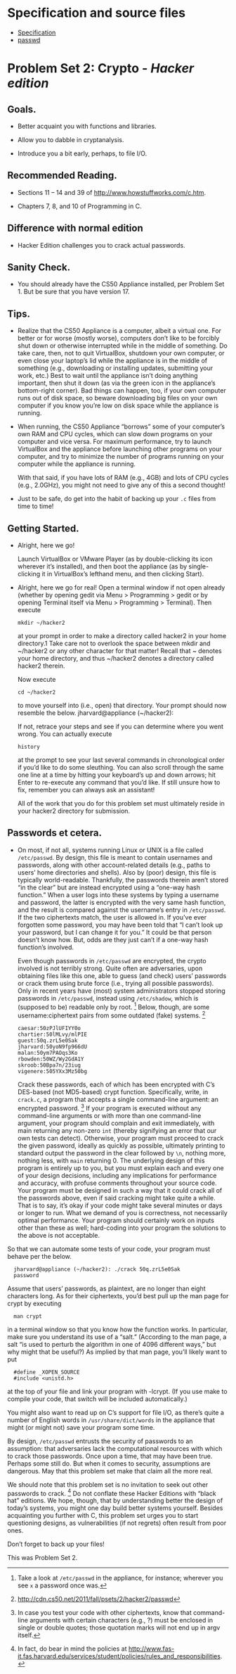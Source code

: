 # Specification and source files

* [Specification](http://cdn.cs50.net/2011/fall/psets/2/hacker2.pdf)
* [passwd](http://cdn.cs50.net/2011/fall/psets/2/hacker2/passwd)

# Problem Set 2: Crypto - *Hacker edition*

## Goals.

* Better acquaint you with functions and libraries.

* Allow you to dabble in cryptanalysis.

* Introduce you a bit early, perhaps, to file I/O.

## Recommended Reading.

* Sections 11 – 14 and 39 of http://www.howstuffworks.com/c.htm.

* Chapters 7, 8, and 10 of Programming in C.

## Difference with normal edition

* Hacker Edition challenges you to crack actual passwords.


## Sanity Check.

* You should already have the CS50 Appliance installed, per Problem Set 1. But
be sure that you have version 17.

## Tips.

* Realize that the CS50 Appliance is a computer, albeit a virtual one. For
  better or for worse (mostly worse), computers don’t like to be forcibly shut
  down or otherwise interrupted while in the middle of something. Do take care,
  then, not to quit VirtualBox, shutdown your own computer, or even close your
  laptop’s lid while the appliance is in the middle of something (e.g.,
  downloading or installing updates, submitting your work, etc.) Best to wait
  until the appliance isn’t doing anything important, then shut it down (as via
  the green icon in the appliance’s bottom-right corner). Bad things can
  happen, too, if your own computer runs out of disk space, so beware
  downloading big files on your own computer if you know you’re low on disk
  space while the appliance is running.

* When running, the CS50 Appliance “borrows” some of your computer’s own RAM
  and CPU cycles, which can slow down programs on your computer and vice versa.
  For maximum performance, try to launch VirtualBox and the appliance before
  launching other programs on your computer, and try to minimize the number of
  programs running on your computer while the appliance is running.

  With that said, if you have lots of RAM (e.g., 4GB) and lots of CPU cycles
  (e.g., 2.0GHz), you might not need to give any of this a second thought!

* Just to be safe, do get into the habit of backing up your `.c` files from time
  to time!


## Getting Started.

* Alright, here we go!

  Launch VirtualBox or VMware Player (as by double-clicking its icon wherever
  it’s installed), and then boot the appliance (as by single-clicking it in
  VirtualBox’s lefthand menu, and then clicking Start).

* Alright, here we go for real! Open a terminal window if not open already
  (whether by opening gedit via Menu > Programming > gedit or by opening
  Terminal itself via Menu > Programming > Terminal). Then execute

      mkdir ~/hacker2

  at your prompt in order to make a directory called hacker2 in your home
  directory.1 Take care not to overlook the space between mkdir and ~/hacker2 or
  any other character for that matter! Recall that ~ denotes your home
  directory, and thus ~/hacker2 denotes a directory called hacker2 therein.

  Now execute

      cd ~/hacker2

  to move yourself into (i.e., open) that directory. Your prompt should now
  resemble the below. jharvard@appliance (~/hacker2):

  If not, retrace your steps and see if you can determine where you went wrong.
  You can actually execute

      history

  at the prompt to see your last several commands in chronological order if
  you’d like to do some sleuthing. You can also scroll through the same one
  line at a time by hitting your keyboard’s up and down arrows; hit Enter to
  re-execute any command that you’d like. If still unsure how to fix, remember
  you can always ask an assistant!

  All of the work that you do for this problem set must ultimately reside in
  your hacker2 directory for submission.

## Passwords et cetera.

* On most, if not all, systems running Linux or UNIX is a file called
  `/etc/passwd`. By design, this file is meant to contain usernames and
  passwords, along with other account-related details (e.g., paths to users’
  home directories and shells). Also by (poor) design, this file is typically
  world-readable. Thankfully, the passwords therein aren’t stored “in the
  clear” but are instead encrypted using a “one-way hash function.” When a user
  logs into these systems by typing a username and password, the latter is
  encrypted with the very same hash function, and the result is compared
  against the username’s entry in `/etc/passwd`. If the two ciphertexts match,
  the user is allowed in. If you’ve ever forgotten some password, you may have
  been told that “I can’t look up your password, but I can change it for you.”
  It could be that person doesn’t know how. But, odds are they just can’t if a
  one-way hash function’s involved.

  Even though passwords in `/etc/passwd` are encrypted, the crypto involved is
  not terribly strong. Quite often are adversaries, upon obtaining files like
  this one, able to guess (and check) users’ passwords or crack them using
  brute force (i.e., trying all possible passwords). Only in recent years have
  (most) system administrators stopped storing passwords in `/etc/passwd`,
  instead using `/etc/shadow`, which is (supposed to be) readable only by
  root. [^3] Below, though, are some username:ciphertext pairs from some
  outdated (fake) systems. [^4]

      caesar:50zPJlUFIYY0o 
      chartier:50lMLvy/mlPIE 
      guest:50q.zrL5e0Sak
      jharvard:50yoN9fp966dU 
      malan:50ym7PAOqs3Ko 
      rbowden:50WZ/Wy2GdA1Y
      skroob:50Bpa7n/23iug 
      vigenere:505YXx3Mz50bg

  Crack these passwords, each of which has been encrypted with C’s DES-based
  (not MD5-based) crypt function. Specifically, write, in `crack.c`, a program
  that accepts a single command-line argument: an encrypted password. [^5] If your
  program is executed without any command-line arguments or with more than one
  command-line argument, your program should complain and exit immediately,
  with main returning any non-zero `int` (thereby signifying an error that our
  own tests can detect). Otherwise, your program must proceed to crack the
  given password, ideally as quickly as possible, ultimately printing to
  standard output the password in the clear followed by `\n`, nothing more,
  nothing less, with `main` returning 0. The underlying design of this program is
  entirely up to you, but you must explain each and every one of your design
  decisions, including any implications for performance and accuracy, with
  profuse comments throughout your source code. Your program must be designed
  in such a way that it could crack all of the passwords above, even if said
  cracking might take quite a while. That is to say, it’s okay if your code
  might take several minutes or days or longer to run. What we demand of you is
  correctness, not necessarily optimal performance. Your program should
  certainly work on inputs other than these as well; hard-coding into your
  program the solutions to the above is not acceptable.

[^3]: Take a look at `/etc/passwd` in the appliance, for instance; wherever you see `x` a password once was.
[^4]: http://cdn.cs50.net/2011/fall/psets/2/hacker2/passwd
[^5]: In case you test your code with other ciphertexts, know that command-line arguments with certain characters (e.g., ?) must be enclosed in single or double quotes; those quotation marks will not end up in argv itself.

  So that we can automate some tests of your code, your program must behave per
  the below.

      jharvard@appliance (~/hacker2): ./crack 50q.zrL5e0Sak
      password

  Assume that users’ passwords, as plaintext, are no longer than eight
  characters long. As for their ciphertexts, you’d best pull up the man page
  for crypt by executing

      man crypt

  in a terminal window so that you know how the function works. In particular,
  make sure you understand its use of a “salt.” (According to the man page, a
  salt “is used to perturb the algorithm in one of 4096 different ways,” but why
  might that be useful?) As implied by that man page, you’ll likely want to put

      #define _XOPEN_SOURCE
      #include <unistd.h>

  at the top of your file and link your program with -lcrypt. (If you use make
  to compile your code, that switch will be included automatically.)

  You might also want to read up on C’s support for file I/O, as there’s quite a
  number of English words in `/usr/share/dict/words` in the appliance that might
  (or might not) save your program some time.

  By design, `/etc/passwd` entrusts the security of passwords to an assumption:
  that adversaries lack the computational resources with which to crack those
  passwords. Once upon a time, that may have been true. Perhaps some still do.
  But when it comes to security, assumptions are dangerous. May that this
  problem set make that claim all the more real.

  We should note that this problem set is no invitation to seek out other
  passwords to crack. [^6] Do not conflate these Hacker Editions with “black
  hat” editions. We hope, though, that by understanding better the design of
  today’s systems, you might one day build better systems yourself. Besides
  acquainting you further with C, this problem set urges you to start
  questioning designs, as vulnerabilities (if not regrets) often result from
  poor ones.

  Don’t forget to back up your files!

[^6]: In fact, do bear in mind the policies at <http://www.fas-it.fas.harvard.edu/services/student/policies/rules_and_responsibilities>.

This was Problem Set 2.

